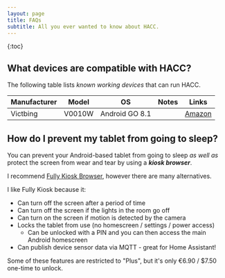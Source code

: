```yaml
---
layout: page
title: FAQs
subtitle: All you ever wanted to know about HACC.
---
```


{:toc}

## What devices are compatible with HACC?

The following table lists *known working devices* that can run HACC.


| Manufacturer | Model  | OS             | Notes | Links                                                 |
|--------------|--------|----------------|-------|-------------------------------------------------------|
| Victbing     | V0010W | Android GO 8.1 |       | [Amazon](https://www.amazon.com/dp/B07S68Q35H/)       |

## How do I prevent my tablet from going to sleep?

You can prevent your Android-based tablet from going to sleep *as well as* protect the screen from wear and tear by using a ***kiosk browser***.

I recommend [Fully Kiosk Browser](https://www.ozerov.de/fully-kiosk-browser/), however there are many alternatives.

I like Fully Kiosk because it:

* Can turn off the screen after a period of time
* Can turn off the screen if the lights in the room go off
* Can turn on the screen if motion is detected by the camera
* Locks the tablet from use (no homescreen / settings / power access)
    * Can be unlocked with a PIN and you can then access the main Android homescreen
* Can publish device sensor data via MQTT - great for Home Assistant!

Some of these features are restricted to "Plus", but it's only &euro;6.90 / $7.50 one-time to unlock.